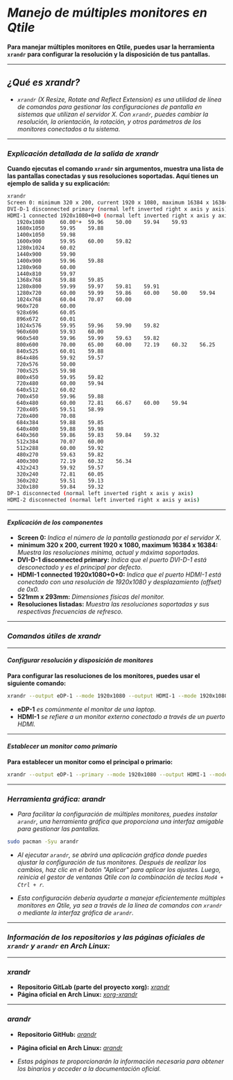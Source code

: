 <!-- Autor: Daniel Benjamin Perez Morales -->
<!-- GitHub: https://github.com/DanielPerezMoralesDev13 -->
<!-- Correo electrónico: danielperezdev@proton.me -->

# ***Manejo de múltiples monitores en Qtile***

**Para manejar múltiples monitores en Qtile, puedes usar la herramienta `xrandr` para configurar la resolución y la disposición de tus pantallas.**

---

## ***¿Qué es xrandr?***

- *`xrandr` (X Resize, Rotate and Reflect Extension) es una utilidad de línea de comandos para gestionar las configuraciones de pantalla en sistemas que utilizan el servidor X. Con `xrandr`, puedes cambiar la resolución, la orientación, la rotación, y otros parámetros de los monitores conectados a tu sistema.*

---

### ***Explicación detallada de la salida de xrandr***

**Cuando ejecutas el comando `xrandr` sin argumentos, muestra una lista de las pantallas conectadas y sus resoluciones soportadas. Aquí tienes un ejemplo de salida y su explicación:**

```bash
xrandr
Screen 0: minimum 320 x 200, current 1920 x 1080, maximum 16384 x 16384
DVI-D-1 disconnected primary (normal left inverted right x axis y axis)
HDMI-1 connected 1920x1080+0+0 (normal left inverted right x axis y axis) 521mm x 293mm
   1920x1080     60.00*+  59.96    50.00    59.94    59.93  
   1680x1050     59.95    59.88  
   1400x1050     59.98  
   1600x900      59.95    60.00    59.82  
   1280x1024     60.02  
   1440x900      59.90  
   1400x900      59.96    59.88  
   1280x960      60.00  
   1440x810      59.97  
   1368x768      59.88    59.85  
   1280x800      59.99    59.97    59.81    59.91  
   1280x720      60.00    59.99    59.86    60.00    50.00    59.94    59.74  
   1024x768      60.04    70.07    60.00  
   960x720       60.00  
   928x696       60.05  
   896x672       60.01  
   1024x576      59.95    59.96    59.90    59.82  
   960x600       59.93    60.00  
   960x540       59.96    59.99    59.63    59.82  
   800x600       70.00    65.00    60.00    72.19    60.32    56.25  
   840x525       60.01    59.88  
   864x486       59.92    59.57  
   720x576       50.00  
   700x525       59.98  
   800x450       59.95    59.82  
   720x480       60.00    59.94  
   640x512       60.02  
   700x450       59.96    59.88  
   640x480       60.00    72.81    66.67    60.00    59.94  
   720x405       59.51    58.99  
   720x400       70.08  
   684x384       59.88    59.85  
   640x400       59.88    59.98  
   640x360       59.86    59.83    59.84    59.32  
   512x384       70.07    60.00  
   512x288       60.00    59.92  
   480x270       59.63    59.82  
   400x300       72.19    60.32    56.34  
   432x243       59.92    59.57  
   320x240       72.81    60.05  
   360x202       59.51    59.13  
   320x180       59.84    59.32  
DP-1 disconnected (normal left inverted right x axis y axis)
HDMI-2 disconnected (normal left inverted right x axis y axis)
```

---

#### ***Explicación de los componentes***

- **Screen 0:** *Indica el número de la pantalla gestionada por el servidor X.*
- **minimum 320 x 200, current 1920 x 1080, maximum 16384 x 16384:** *Muestra las resoluciones mínima, actual y máxima soportadas.*
- **DVI-D-1 disconnected primary:** *Indica que el puerto DVI-D-1 está desconectado y es el principal por defecto.*
- **HDMI-1 connected 1920x1080+0+0:** *Indica que el puerto HDMI-1 está conectado con una resolución de 1920x1080 y desplazamiento (offset) de 0x0.*
- **521mm x 293mm:** *Dimensiones físicas del monitor.*
- **Resoluciones listadas:** *Muestra las resoluciones soportadas y sus respectivas frecuencias de refresco.*

---

### ***Comandos útiles de xrandr***

---

#### ***Configurar resolución y disposición de monitores***

**Para configurar las resoluciones de los monitores, puedes usar el siguiente comando:**

```bash
xrandr --output eDP-1 --mode 1920x1080 --output HDMI-1 --mode 1920x1080
```

- **eDP-1** *es comúnmente el monitor de una laptop.*
- **HDMI-1** *se refiere a un monitor externo conectado a través de un puerto HDMI.*

---

#### ***Establecer un monitor como primario***

**Para establecer un monitor como el principal o primario:**

```bash
xrandr --output eDP-1 --primary --mode 1920x1080 --output HDMI-1 --mode 1920x1080
```

---

### ***Herramienta gráfica: arandr***

- *Para facilitar la configuración de múltiples monitores, puedes instalar `arandr`, una herramienta gráfica que proporciona una interfaz amigable para gestionar las pantallas.*

```bash
sudo pacman -Syu arandr
```

- *Al ejecutar `arandr`, se abrirá una aplicación gráfica donde puedes ajustar la configuración de tus monitores. Después de realizar los cambios, haz clic en el botón "Aplicar" para aplicar los ajustes. Luego, reinicia el gestor de ventanas Qtile con la combinación de teclas `Mod4 + Ctrl + r`.*

- *Esta configuración debería ayudarte a manejar eficientemente múltiples monitores en Qtile, ya sea a través de la línea de comandos con `xrandr` o mediante la interfaz gráfica de `arandr`.*

---

### ***Información de los repositorios y las páginas oficiales de `xrandr` y `arandr` en Arch Linux:***

---

### ***xrandr***

- **Repositorio GitLab (parte del proyecto xorg):** *[xrandr](https://gitlab.freedesktop.org/xorg/app/xrandr "https://gitlab.freedesktop.org/xorg/app/xrandr")*
- **Página oficial en Arch Linux:** *[xorg-xrandr](https://archlinux.org/packages/extra/x86_64/xorg-xrandr/ "https://archlinux.org/packages/extra/x86_64/xorg-xrandr/")*

---

### ***arandr***

- **Repositorio GitHub:** *[arandr](https://github.com/chrysn/arandr)*
- **Página oficial en Arch Linux:** *[arandr](https://archlinux.org/packages/community/any/arandr/)*

- *Estas páginas te proporcionarán la información necesaria para obtener los binarios y acceder a la documentación oficial.*
